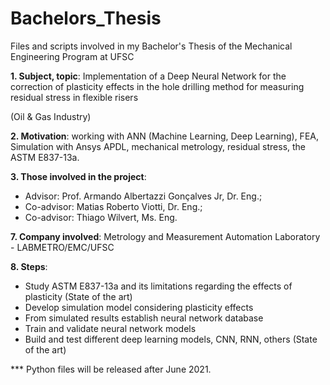 # Bachelors_Thesis
Files and scripts involved in my Bachelor's Thesis of the Mechanical Engineering Program at UFSC


**1. Subject, topic**: Implementation of a Deep Neural Network for the correction of plasticity effects in the hole drilling method for measuring residual stress in flexible risers

(Oil & Gas Industry)

**2. Motivation**: working with ANN (Machine Learning, Deep Learning), FEA, Simulation with Ansys APDL, mechanical metrology, residual stress, the ASTM E837-13a.

**3. Those involved in the project**: 
- Advisor:    Prof. Armando Albertazzi Gonçalves Jr, Dr. Eng.; 
- Co-advisor: Matias Roberto Viotti, Dr. Eng.; 
- Co-advisor: Thiago Wilvert, Ms. Eng.

**7. Company involved**: Metrology and Measurement Automation Laboratory - LABMETRO/EMC/UFSC

**8. Steps**:
  - Study ASTM E837-13a and its limitations regarding the effects of plasticity (State of the art)
  - Develop simulation model considering plasticity effects
  - From simulated results establish neural network database
  - Train and validate neural network models 
  - Build and test different deep learning models, CNN, RNN, others (State of the art) 

*** Python files will be released after June 2021.



